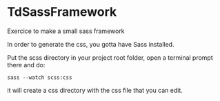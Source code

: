 # TdSassFramework
Exercice to make a small sass framework

In order to generate the css, you gotta have Sass installed.

Put the scss directory in your project root folder, open a terminal prompt there and do:

`sass --watch scss:css`

it will create a css directory with the css file that you can edit.
